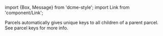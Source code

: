 import {Box, Message} from 'dcme-style';
import Link from 'component/Link';

<Box modifier="margin">
    <Message>Parcels automatically gives unique keys to all children of a parent parcel. See <Link to="/parcel-keys">parcel keys</Link> for more info.</Message>
</Box>
